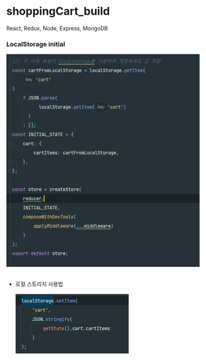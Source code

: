 # shoppingCart_build
React, Redux, Node, Express, MongoDB

### LocalStorage initial
![img.png](img.png) <br/> <br/>
- 로컬 스토리지 사용법  <br/> <br/>
![img_1.png](img_1.png)
